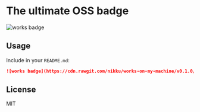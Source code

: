 # The ultimate OSS badge

![works badge](https://cdn.rawgit.com/nikku/works-on-my-machine/v0.1.0/badge.svg)


## Usage

Include in your `README.md`:

```markdown
![works badge](https://cdn.rawgit.com/nikku/works-on-my-machine/v0.1.0/badge.svg)
```


## License

MIT
